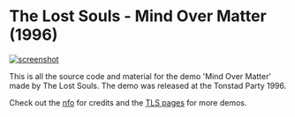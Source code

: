 # The Lost Souls - Mind Over Matter (1996)

[![screenshot](https://the-lost-souls.github.io/images/thumbnails/time01.png)](https://youtu.be/AyIQb7SAhP0)

This is all the source code and material for the demo 'Mind Over Matter' made by The Lost Souls. The demo was released at the Tonstad Party 1996.

Check out the [nfo](src/TIME.NFO) for credits and the [TLS pages](https://the-lost-souls.github.io) for more demos.